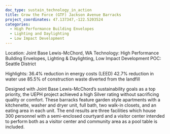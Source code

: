 ```yaml
---
doc_type: sustain_technology_in_action
title: Grow the Force (GTF) Jackson Avenue Barracks
project_coordinates: 47.137347,-122.5203524
categories:
  - High Performance Building Envelopes
  - Lighting and Daylighting
  - Low Impact Development
---
```


Location: Joint Base Lewis-McChord, WA
Technology: High Performance Building Envelopes, Lighting & Daylighting, Low Impact Development
POC: Seattle District

Highlights:
36.4% reduction in energy costs (LEED)
42.7% reduction in water use
85.5% of construction waste diverted from the landfill

Designed with Joint Base Lewis-McChord’s sustainability goals as a top priority, the UEPH project achieved a high Silver rating without sacrificing quality or comfort. These barracks feature garden style apartments with a kitchenette, washer and dryer unit, full bath, two walk-in closets, and an eating area in each unit. The end results are three facilities which house 300 personnel with a semi-enclosed courtyard and a visitor center intended to perform both as a visitor center and community area as a pool table is included.
